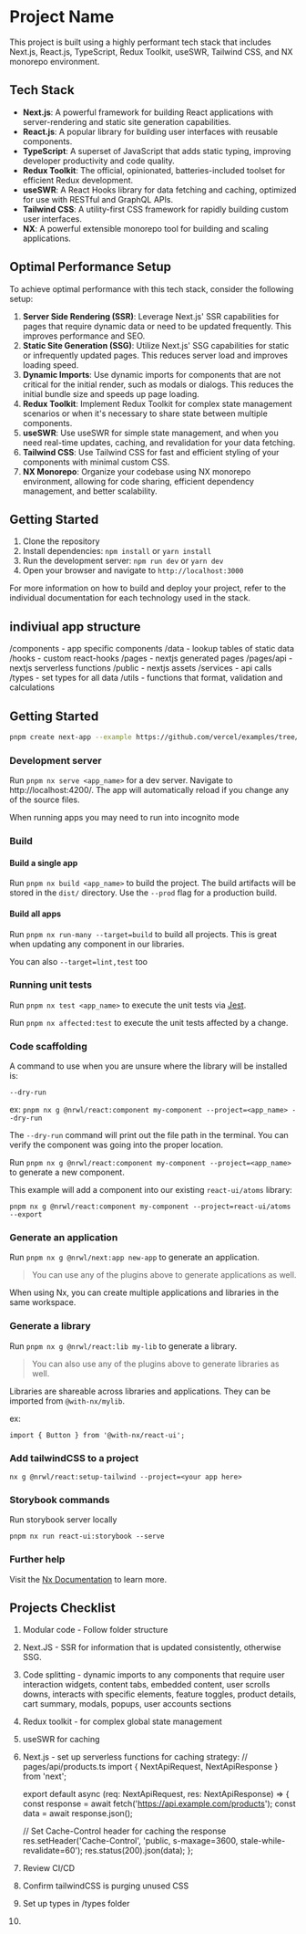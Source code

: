 # Project Name

This project is built using a highly performant tech stack that includes Next.js, React.js, TypeScript, Redux Toolkit, useSWR, Tailwind CSS, and NX monorepo environment.

## Tech Stack

- **Next.js**: A powerful framework for building React applications with server-rendering and static site generation capabilities.
- **React.js**: A popular library for building user interfaces with reusable components.
- **TypeScript**: A superset of JavaScript that adds static typing, improving developer productivity and code quality.
- **Redux Toolkit**: The official, opinionated, batteries-included toolset for efficient Redux development.
- **useSWR**: A React Hooks library for data fetching and caching, optimized for use with RESTful and GraphQL APIs.
- **Tailwind CSS**: A utility-first CSS framework for rapidly building custom user interfaces.
- **NX**: A powerful extensible monorepo tool for building and scaling applications.

## Optimal Performance Setup

To achieve optimal performance with this tech stack, consider the following setup:

1. **Server Side Rendering (SSR)**: Leverage Next.js' SSR capabilities for pages that require dynamic data or need to be updated frequently. This improves performance and SEO.
2. **Static Site Generation (SSG)**: Utilize Next.js' SSG capabilities for static or infrequently updated pages. This reduces server load and improves loading speed.
3. **Dynamic Imports**: Use dynamic imports for components that are not critical for the initial render, such as modals or dialogs. This reduces the initial bundle size and speeds up page loading.
4. **Redux Toolkit**: Implement Redux Toolkit for complex state management scenarios or when it's necessary to share state between multiple components.
5. **useSWR**: Use useSWR for simple state management, and when you need real-time updates, caching, and revalidation for your data fetching.
6. **Tailwind CSS**: Use Tailwind CSS for fast and efficient styling of your components with minimal custom CSS.
7. **NX Monorepo**: Organize your codebase using NX monorepo environment, allowing for code sharing, efficient dependency management, and better scalability.

## Getting Started

1. Clone the repository
2. Install dependencies: `npm install` or `yarn install`
3. Run the development server: `npm run dev` or `yarn dev`
4. Open your browser and navigate to `http://localhost:3000`

For more information on how to build and deploy your project, refer to the individual documentation for each technology used in the stack.

## indiviual app structure

/components - app specific components
/data - lookup tables of static data
/hooks - custom react-hooks
/pages - nextjs generated pages
/pages/api - nextjs serverless functions
/public - nextjs assets
/services - api calls
/types - set types for all data
/utils - functions that format, validation and calculations

## Getting Started

```bash
pnpm create next-app --example https://github.com/vercel/examples/tree/main/solutions/nx-monorepo nx-monorepo
```

### Development server

Run `pnpm nx serve <app_name>` for a dev server. Navigate to http://localhost:4200/. The app will automatically reload if you change any of the source files.

When running apps you may need to run into incognito mode

### Build

#### Build a single app

Run `pnpm nx build <app_name>` to build the project. The build artifacts will be stored in the `dist/` directory. Use the `--prod` flag for a production build.

#### Build all apps

Run `pnpm nx run-many --target=build` to build all projects. This is great when updating any component in our libraries.

You can also `--target=lint,test` too

### Running unit tests

Run `pnpm nx test <app_name>` to execute the unit tests via [Jest](https://jestjs.io).

Run `pnpm nx affected:test` to execute the unit tests affected by a change.

### Code scaffolding

A command to use when you are unsure where the library will be installed is:

`--dry-run`

ex: `pnpm nx g @nrwl/react:component my-component --project=<app_name> --dry-run`

The `--dry-run` command will print out the file path in the terminal. You can verify the component was going into the proper location.

Run `pnpm nx g @nrwl/react:component my-component --project=<app_name>` to generate a new component.

This example will add a component into our existing `react-ui/atoms` library:

`pnpm nx g @nrwl/react:component my-component --project=react-ui/atoms --export`

### Generate an application

Run `pnpm nx g @nrwl/next:app new-app` to generate an application.

> You can use any of the plugins above to generate applications as well.

When using Nx, you can create multiple applications and libraries in the same workspace.

### Generate a library

Run `pnpm nx g @nrwl/react:lib my-lib` to generate a library.

> You can also use any of the plugins above to generate libraries as well.

Libraries are shareable across libraries and applications. They can be imported from `@with-nx/mylib`.

ex:

`import { Button } from '@with-nx/react-ui';`

### Add tailwindCSS to a project

`nx g @nrwl/react:setup-tailwind --project=<your app here>`

### Storybook commands

Run storybook server locally

`pnpm nx run react-ui:storybook --serve`

### Further help

Visit the [Nx Documentation](https://nx.dev) to learn more.


## Projects Checklist

1. Modular code - Follow folder structure
2. Next.JS - SSR for information that is updated consistently, otherwise SSG.
3. Code splitting - dynamic imports to any components that require user interaction
    widgets, content tabs, embedded content, user scrolls downs, interacts with specific elements, feature toggles, product details, cart summary, modals, popups, user accounts sections
4. Redux toolkit - for complex global state management
5. useSWR for caching
6. Next.js - set up serverless functions for caching strategy:
    // pages/api/products.ts
    import { NextApiRequest, NextApiResponse } from 'next';

    export default async (req: NextApiRequest, res: NextApiResponse) => {
    const response = await fetch('https://api.example.com/products');
    const data = await response.json();

    // Set Cache-Control header for caching the response
    res.setHeader('Cache-Control', 'public, s-maxage=3600, stale-while-revalidate=60');
    res.status(200).json(data);
    };
7. Review CI/CD
8. Confirm tailwindCSS is purging unused CSS
9. Set up types in /types folder
10. 